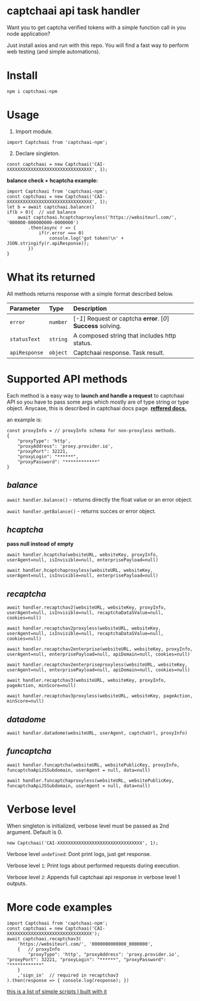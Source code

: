 # captchaai api task handler

Want you to get captcha verified tokens with a simple function call in you node application?

Just install axios and run with this repo. You will find a fast way to perform web testing (and simple automations).

# Install
    npm i captchaai-npm

# Usage

1. Import module.

`import Captchaai from 'captchaai-npm';`

2. Declare singleton.

`const captchaai = new Captchaai('CAI-XXXXXXXXXXXXXXXXXXXXXXXXXXXXXXXX', 1);`

**balance check + hcaptcha example:**

```
import Captchaai from 'captchaai-npm';
const captchaai = new Captchaai('CAI-XXXXXXXXXXXXXXXXXXXXXXXXXXXXXXXX', 1);
let b = await captchaai.balance()
if(b > 0){  // usd balance
    await captchaai.hcaptchaproxyless('https://websiteurl.com/', '000000-000000000-0000000')
        .then(async r => {
            if(r.error === 0)
                console.log('got token!\n' + JSON.stringify(r.apiResponse));
        })
}
```

# What its returned

All methods returns response with a simple format described below.

| Parameter | Type     | Description                |
| :-------- | :------- | :------------------------- |
| `error` | `number` | [*-1*] Request or captcha **error**. [*0*] **Success** solving. |
| `statusText` | `string` | A composed string that includes http status. |
| `apiResponse` | `object` | Captchaai response. Task result. |


# Supported API methods
Each method is a easy way to **launch and handle a request** to captchaai API so you have to pass some args which mostly are of type string or type object. Anycase, this is described in captchaai docs page.
[**reffered docs.**](https://docs.captchaai.io/)

an example is:

    const proxyInfo = // proxyInfo schema for non-proxyless methods.
    {
        "proxyType": 'http',
        "proxyAddress": 'proxy.provider.io',
        "proxyPort": 32221,
        "proxyLogin": "******",
        "proxyPassword": "************"
    }

*balance*
-
`await handler.balance()` - returns directly the float value or an error object.

`await handler.getBalance()` - returns succes or error object.

*hcaptcha*
-

**pass null instead of empty**

`await handler.hcaptcha(websiteURL, websiteKey, proxyInfo, userAgent=null, isInvisible=null, enterprisePayload=null)`

`await handler.hcaptchaproxyless(websiteURL, websiteKey, userAgent=null, isInvisible=null, enterprisePayload=null)`

*recaptcha*
-
`await handler.recaptchav2(websiteURL, websiteKey, proxyInfo, userAgent=null, isInvisible=null, recaptchaDataSValue=null, cookies=null)`

`await handler.recaptchav2proxyless(websiteURL, websiteKey, userAgent=null, isInvisible=null, recaptchaDataSValue=null, cookies=null)`

`await handler.recaptchav2enterprise(websiteURL, websiteKey, proxyInfo, userAgent=null, enterprisePayload=null, apiDomain=null, cookies=null)`

`await handler.recaptchav2enterpriseproxyless(websiteURL, websiteKey, userAgent=null, enterprisePayload=null, apiDomain=null, cookies=null)`

`await handler.recaptchav3(websiteURL, websiteKey, proxyInfo, pageAction, minScore=null)`

`await handler.recaptchav3proxyless(websiteURL, websiteKey, pageAction, minScore=null)`

*datadome*
-
`await handler.datadome(websiteURL, userAgent, captchaUrl, proxyInfo)`

*funcaptcha*
-
`await handler.funcaptcha(websiteURL, websitePublicKey, proxyInfo, funcaptchaApiJSSubdomain, userAgent = null, data=null)`

`await handler.funcaptchaproxyless(websiteURL, websitePublicKey, funcaptchaApiJSSubdomain, userAgent = null, data=null)`

# Verbose level

When singleton is initialized, verbose level must be passed as 2nd argument. Default is 0.

    new Captchaai('CAI-XXXXXXXXXXXXXXXXXXXXXXXXXXXXXXXX', 1);

Verbose level `undefined`: Dont print logs, just get response.

Verbose level `1`: Print logs about performed requests during execution.

Verbose level `2`: Appends full captchaai api response in verbose level 1 outputs.

# More code examples
```
import Captchaai from 'captchaai-npm';
const captchaai = new Captchaai('CAI-XXXXXXXXXXXXXXXXXXXXXXXXXXXXXXXX');
await captchaai.recaptchav3(
    'https://websiteurl.com/', '0000000000000_0000000',
    {	// proxyInfo
        "proxyType": 'http', "proxyAddress": 'proxy.provider.io', "proxyPort": 32221, "proxyLogin": "******", "proxyPassword": "************"
    }
    ,'sign_in'	// required in recaptchav3
).then(response => { console.log(response); })
```

[this is a list of simple scripts I built with it](https://imgur.com/a/jVRPsO6)

